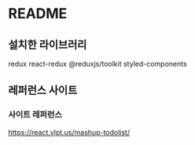 # README
## 설치한 라이브러리
redux
react-redux
@reduxjs/toolkit
styled-components

## 레퍼런스 사이트
### 사이트 레퍼런스
https://react.vlpt.us/mashup-todolist/
